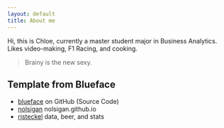 ```yaml
---
layout: default
title: About me
---
```


Hi, this is Chloe, currently a master student major in Business Analytics. 
Likes video-making, F1 Racing, and cooking.

> Brainy is the new sexy.


## Template from Blueface 

* [blueface][github] on GitHub (Source Code)
* [nolsigan][nolsigan] nolsigan.github.io
* [rjsteckel][rjsteckel] data, beer, and stats

[github]: https://github.com/tnguyen/blueface/
[nolsigan]: http://nolsigan.github.io
[rjsteckel]: http://rjsteckel.github.io